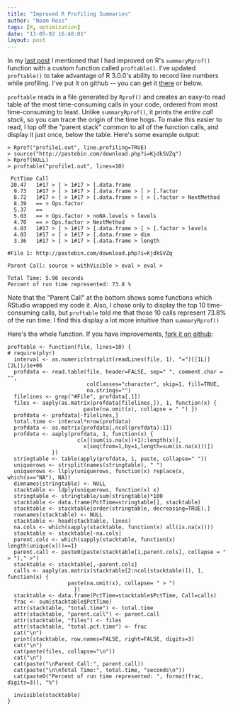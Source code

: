 ```yaml
---
title: "Improved R Profiling Summaries"
author: "Noam Ross"
tags: [R, optimization]
date: "13-05-02 16:48:01"
layout: post
--- 
```



In my [last
post](http://www.noamross.net/blog/2013/4/25/faster-talk.html) I
mentioned that I had improved on R's `summaryRprof()` function with a
custom function called `proftable()`. I've updated `proftable()` to take
advantage of R 3.0.0's ability to record line numbers while profiling.
I've put it on github -- you can get it
[there](https://github.com/noamross/noamtools/blob/master/R/proftable.R)
or below.

`proftable` reads in a file generated by `Rprof()` and creates an
easy-to read table of the most time-consuming calls in your code,
ordered from most time-consuming to least. Unlike `summaryRprof()`, it
prints the *entire call stack*, so you can trace the origin of the time
hogs. To make this easier to read, I lop off the "parent stack" common
to all of the function calls, and display it just once, below the table.
Here's some example output:

    > Rprof("profile1.out", line.profiling=TRUE)
    > source("http://pastebin.com/download.php?i=KjdkSVZq")
    > Rprof(NULL)
    > proftable("profile1.out", lines=10)

     PctTime Call                                                      
     20.47   1#17 > [ > 1#17 > [.data.frame                            
      9.73   1#17 > [ > 1#17 > [.data.frame > [ > [.factor             
      8.72   1#17 > [ > 1#17 > [.data.frame > [ > [.factor > NextMethod
      8.39   == > Ops.factor                                           
      5.37   ==                                                        
      5.03   == > Ops.factor > noNA.levels > levels                    
      4.70   == > Ops.factor > NextMethod                              
      4.03   1#17 > [ > 1#17 > [.data.frame > [ > [.factor > levels    
      4.03   1#17 > [ > 1#17 > [.data.frame > dim                      
      3.36   1#17 > [ > 1#17 > [.data.frame > length                   

    #File 1: http://pastebin.com/download.php?i=KjdkSVZq

    Parent Call: source > withVisible > eval > eval >

    Total Time: 5.96 seconds
    Percent of run time represented: 73.8 %

Note that the "Parent Call" at the bottom shows some functions which
RStudio wrapped my code it. Also, I chose only to display the top 10
time-consuming calls, but `proftable` told me that those 10 calls
represent 73.8% of the run time. I find this display a lot more
intuitive than `summaryRprof()`

Here's the whole function. If you have improvements, [fork it on
github](https://github.com/noamross/noamtools/blob/master/R/proftable.R):

    proftable <- function(file, lines=10) {
    # require(plyr)
      interval <- as.numeric(strsplit(readLines(file, 1), "=")[[1L]][2L])/1e+06
      profdata <- read.table(file, header=FALSE, sep=" ", comment.char = "",
                             colClasses="character", skip=1, fill=TRUE,
                             na.strings="")
      filelines <- grep("#File", profdata[,1])
      files <- aaply(as.matrix(profdata[filelines,]), 1, function(x) {
                            paste(na.omit(x), collapse = " ") })
      profdata <- profdata[-filelines,]
      total.time <- interval*nrow(profdata)
      profdata <- as.matrix(profdata[,ncol(profdata):1])
      profdata <- aaply(profdata, 1, function(x) {
                          c(x[(sum(is.na(x))+1):length(x)],
                            x[seq(from=1,by=1,length=sum(is.na(x)))])
                  })
      stringtable <- table(apply(profdata, 1, paste, collapse=" "))
      uniquerows <- strsplit(names(stringtable), " ")
      uniquerows <- llply(uniquerows, function(x) replace(x, which(x=="NA"), NA))
      dimnames(stringtable) <- NULL
      stacktable <- ldply(uniquerows, function(x) x)
      stringtable <- stringtable/sum(stringtable)*100
      stacktable <- data.frame(PctTime=stringtable[], stacktable)
      stacktable <- stacktable[order(stringtable, decreasing=TRUE),]
      rownames(stacktable) <- NULL
      stacktable <- head(stacktable, lines)
      na.cols <- which(sapply(stacktable, function(x) all(is.na(x))))
      stacktable <- stacktable[-na.cols]
      parent.cols <- which(sapply(stacktable, function(x) length(unique(x)))==1)
      parent.call <- paste0(paste(stacktable[1,parent.cols], collapse = " > ")," >")
      stacktable <- stacktable[,-parent.cols]
      calls <- aaply(as.matrix(stacktable[2:ncol(stacktable)]), 1, function(x) {
                       paste(na.omit(x), collapse= " > ")
                         })
      stacktable <- data.frame(PctTime=stacktable$PctTime, Call=calls)
      frac <- sum(stacktable$PctTime)
      attr(stacktable, "total.time") <- total.time
      attr(stacktable, "parent.call") <- parent.call
      attr(stacktable, "files") <- files
      attr(stacktable, "total.pct.time") <- frac
      cat("\n")
      print(stacktable, row.names=FALSE, right=FALSE, digits=3)
      cat("\n")
      cat(paste(files, collapse="\n"))
      cat("\n")
      cat(paste("\nParent Call:", parent.call))
      cat(paste("\n\nTotal Time:", total.time, "seconds\n"))
      cat(paste0("Percent of run time represented: ", format(frac, digits=3)), "%")

      invisible(stacktable)
    }
